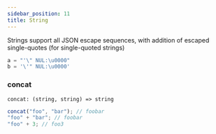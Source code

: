 ```yaml
---
sidebar_position: 11
title: String
---
```


Strings support all JSON escape sequences, with addition of escaped single-quotes (for single-quoted strings)

```js
a = "'\" NUL:\u0000"
b = '\'" NUL:\u0000'
```

### concat

```
concat: (string, string) => string
```

```js
concat("foo", "bar"); // foobar
"foo" + "bar"; // foobar
"foo" + 3; // foo3
```
